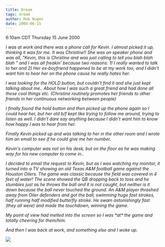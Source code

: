```yaml
---
title: Dream
tags: dream
author: Rob Nugen
date: 2000-06-15
---
```


<title></title>
<p class=date>6:10am CDT Thursday 15 June 2000</p>

<p><em>I was at work and there was a phone call for Kevin.  I almost
picked it up, thinking it was for me.  It was Christine!!  She was on
speaker phone and was all, "Kevin, this is Christine and was just
calling to tell you blah blah blah " and I was all freakin' because
two reasons: 1) I really wanted to talk to her and 2) Her ex-boyfriend
happened to be at my work too, and I didn't want him to hear her on
the phone cause he really hates her.

<p>I was looking for the HOLD button, but couldn't find it and she
just kept talking about me.. About how I was such a great friend and
had done all these cool things etc.  (Christine routinely promotes her
friends to other friends in her continuous networking between people)

<p>I finally found the hold button and then picked up the phone again
so I could hear her, but her old b/f kept like trying to follow me
around, trying to listen as well.  I didn't dare say anything because
I didn't want him to know how happy I was to hear from her.

<p>Finally Kevin picked up and was talking to her in the other room
and I wrote him an email to see if he could give me her number.

<p>Kevin's computer was not on his desk, but on the floor as he was
making way for his new computer to come in..

<p>I decided to email the request to Kevin, but as I was watching my
monitor, it turned into a TV showing an old Texas A&M football game
against the Houston Oilers.  The game was classic because the field
was covered in 4 feet of water!  The scene showed the QB dropping
back to toss and he stumbles just as he throws the ball and it is not
caught, but neither is it down because the ball never touched the
ground.  An A&M player thrashed away from Oiler defenders and got the
ball, swimming huge fast strokes, half running half modified butterfly
stroke.  He swam astonishingly fast (they all were) and made the
touchdown, winning the game. 

<p>My point of view had melted into the screen so I was *at* the game
and totally cheering for them/him.

<p>And then I was back at work, and something else and I woke up.

<p><img src='/images/rob/wL-ROB.gif'>


